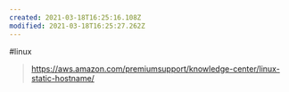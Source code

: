 ```yaml
---
created: 2021-03-18T16:25:16.108Z
modified: 2021-03-18T16:25:27.262Z
---
```

#linux 

> https://aws.amazon.com/premiumsupport/knowledge-center/linux-static-hostname/